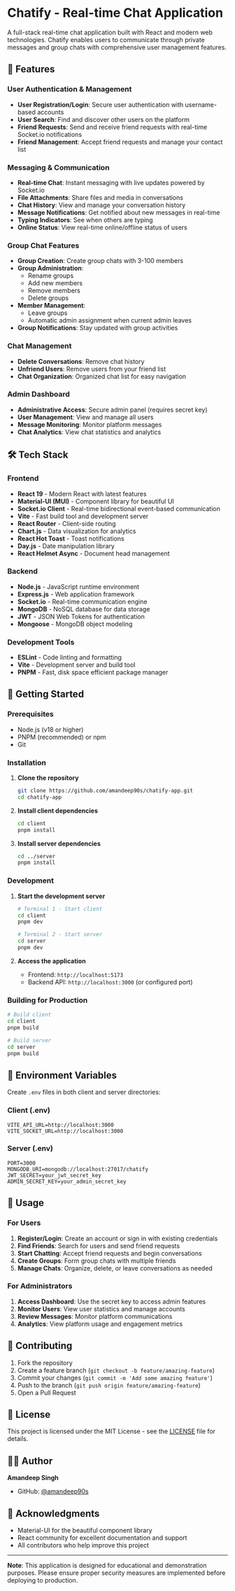 # Chatify - Real-time Chat Application

A full-stack real-time chat application built with React and modern web technologies. Chatify enables users to communicate through private messages and group chats with comprehensive user management features.

## 🚀 Features

### User Authentication & Management

- **User Registration/Login**: Secure user authentication with username-based accounts
- **User Search**: Find and discover other users on the platform
- **Friend Requests**: Send and receive friend requests with real-time Socket.io notifications
- **Friend Management**: Accept friend requests and manage your contact list

### Messaging & Communication

- **Real-time Chat**: Instant messaging with live updates powered by Socket.io
- **File Attachments**: Share files and media in conversations
- **Chat History**: View and manage your conversation history
- **Message Notifications**: Get notified about new messages in real-time
- **Typing Indicators**: See when others are typing
- **Online Status**: View real-time online/offline status of users

### Group Chat Features

- **Group Creation**: Create group chats with 3-100 members
- **Group Administration**:
  - Rename groups
  - Add new members
  - Remove members
  - Delete groups
- **Member Management**:
  - Leave groups
  - Automatic admin assignment when current admin leaves
- **Group Notifications**: Stay updated with group activities

### Chat Management

- **Delete Conversations**: Remove chat history
- **Unfriend Users**: Remove users from your friend list
- **Chat Organization**: Organized chat list for easy navigation

### Admin Dashboard

- **Administrative Access**: Secure admin panel (requires secret key)
- **User Management**: View and manage all users
- **Message Monitoring**: Monitor platform messages
- **Chat Analytics**: View chat statistics and analytics

## 🛠️ Tech Stack

### Frontend

- **React 19** - Modern React with latest features
- **Material-UI (MUI)** - Component library for beautiful UI
- **Socket.io Client** - Real-time bidirectional event-based communication
- **Vite** - Fast build tool and development server
- **React Router** - Client-side routing
- **Chart.js** - Data visualization for analytics
- **React Hot Toast** - Toast notifications
- **Day.js** - Date manipulation library
- **React Helmet Async** - Document head management

### Backend

- **Node.js** - JavaScript runtime environment
- **Express.js** - Web application framework
- **Socket.io** - Real-time communication engine
- **MongoDB** - NoSQL database for data storage
- **JWT** - JSON Web Tokens for authentication
- **Mongoose** - MongoDB object modeling

### Development Tools

- **ESLint** - Code linting and formatting
- **Vite** - Development server and build tool
- **PNPM** - Fast, disk space efficient package manager

## 🚀 Getting Started

### Prerequisites

- Node.js (v18 or higher)
- PNPM (recommended) or npm
- Git

### Installation

1. **Clone the repository**

   ```bash
   git clone https://github.com/amandeep90s/chatify-app.git
   cd chatify-app
   ```

2. **Install client dependencies**

   ```bash
   cd client
   pnpm install
   ```

3. **Install server dependencies**
   ```bash
   cd ../server
   pnpm install
   ```

### Development

1. **Start the development server**

   ```bash
   # Terminal 1 - Start client
   cd client
   pnpm dev

   # Terminal 2 - Start server
   cd server
   pnpm dev
   ```

2. **Access the application**
   - Frontend: `http://localhost:5173`
   - Backend API: `http://localhost:3000` (or configured port)

### Building for Production

```bash
# Build client
cd client
pnpm build

# Build server
cd server
pnpm build
```

## 🔐 Environment Variables

Create `.env` files in both client and server directories:

### Client (.env)

```env
VITE_API_URL=http://localhost:3000
VITE_SOCKET_URL=http://localhost:3000
```

### Server (.env)

```env
PORT=3000
MONGODB_URI=mongodb://localhost:27017/chatify
JWT_SECRET=your_jwt_secret_key
ADMIN_SECRET_KEY=your_admin_secret_key
```

## 📱 Usage

### For Users

1. **Register/Login**: Create an account or sign in with existing credentials
2. **Find Friends**: Search for users and send friend requests
3. **Start Chatting**: Accept friend requests and begin conversations
4. **Create Groups**: Form group chats with multiple friends
5. **Manage Chats**: Organize, delete, or leave conversations as needed

### For Administrators

1. **Access Dashboard**: Use the secret key to access admin features
2. **Monitor Users**: View user statistics and manage accounts
3. **Review Messages**: Monitor platform communications
4. **Analytics**: View platform usage and engagement metrics

## 🤝 Contributing

1. Fork the repository
2. Create a feature branch (`git checkout -b feature/amazing-feature`)
3. Commit your changes (`git commit -m 'Add some amazing feature'`)
4. Push to the branch (`git push origin feature/amazing-feature`)
5. Open a Pull Request

## 📄 License

This project is licensed under the MIT License - see the [LICENSE](LICENSE) file for details.

## 👨‍💻 Author

**Amandeep Singh**

- GitHub: [@amandeep90s](https://github.com/amandeep90s)

## 🙏 Acknowledgments

- Material-UI for the beautiful component library
- React community for excellent documentation and support
- All contributors who help improve this project

---

**Note**: This application is designed for educational and demonstration purposes. Please ensure proper security measures are implemented before deploying to production.

